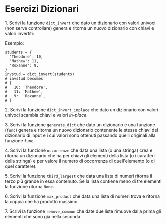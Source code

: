# Esercizi Dizionari

1\. Scrivi la funzione `dict_invert` che dato un dizionario con valori univoci (non serve controllare) genera e ritorna un nuovo dizionario con chiavi e valori invertiti:

Esempio:
```
students = {
  'Theodore': 10,
  'Mathew': 11,
  'Roxanne': 9,
}
invstud = dict_invert(students)
# invstud becomes
# {
#   10: 'Theodore',
#   11: 'Mathew',
#   9:  'Roxanne',
# }
```
2\. Scrivi la funzione `dict_invert_inplace` che dato un dizionario con valori univoci scambia chiavi e valori *in-place*.

3\. Scrivi la funzione `generate_dict` che dato un dizionario e una funzione (`func`) genera e ritorna un nuovo dizionario contenente le stesse chiavi del dizionario di input e i cui valori sono ottenuti passando quelli originali alla funzione `func`.

4\. Scrivi la funzione `occorrenze` che data una lista (o una stringa) crea e ritorna un dizionario che ha per chiavi gli elementi della lista (o i caratteri della stringa) e per valore il numero di occorrenza di quell'elemento (o di quel carattere).

5\. Scrivi la funzione `third_largest` che data una lista di numeri ritorna il terzo più grande in essa contenuto. Se la lista contiene meno di tre elementi la funzione ritorna `None`.

6\. Scrivi la funzione `max_product` che data una lista di numeri trova e ritorna la coppia che ha prodotto massimo.

7\. Scrivi la funzione `remove_common` che date due liste rimuove dalla prima gli elementi che sono già nella seconda.
